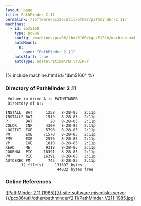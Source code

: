 ```yaml
---
layout: page
title: PathMinder 2.11
permalink: /software/pcx86/util/other/pathminder/2.11/
machines:
  - id: ibm5160
    type: pcx86
    config: /machines/pcx86/ibm/5160/cga/512kb/machine.xml
    autoMount:
      B:
        name: "PathMinder 2.11"
    autoStart: true
    autoType: $date\r$time\rB:\rDIR\r
---
```


{% include machine.html id="ibm5160" %}

### Directory of PathMinder 2.11

     Volume in drive A is PATHMINDER
     Directory of A:\

    INSTALL  BAT      1258   8-28-85   2:11p
    INSTALL2 BAT      1519   8-28-85   2:11p
    P        BAT        20   8-28-85   2:11p
    COLOR    CNF      4309   8-28-85   2:11p
    LOG2TXT  EXE      5790   8-28-85   2:11p
    PM       EXE     71570   8-28-85   2:11p
    PMV      EXE      2576   8-28-85   2:11p
    VP       EXE      1810   8-28-85   2:11p
    READ     ME       9318   8-28-85   2:11p
    JOURNAL  PIC     16391   8-28-85   2:11p
    PM       PIC     16391   8-28-85   2:11p
    AUTOEXEC PM        745   8-28-85   2:11p
           12 file(s)     131697 bytes
                           44032 bytes free

### Online References

[![PathMinder 2.11 (1985)]({{ site.software.miscdisks.server }}/pcx86/util/other/pathminder/2.11/PathMinder_V211-1985.jpg)](https://archive.org/details/path-minder-v-211-1985)
